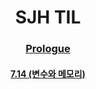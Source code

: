 <div align = "center">
 
 # **SJH TIL**

 ### [Prologue](https://github.com/SeoJunHa96/TIL/blob/main/Document/Prologue.md) 

 #### [7.14 (변수와 메모리)](https://github.com/SeoJunHa96/TIL/blob/main/Document/7.14.md)

</div>
